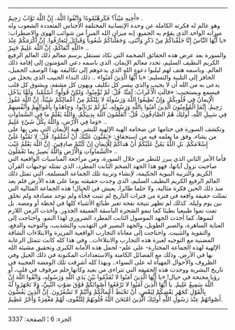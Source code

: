 ------------------------------------------------------------------------

أَخِيهِ مَيْتاً؟ فَكَرِهْتُمُوهُ! وَاتَّقُوا اللَّهَ، إِنَّ اللَّهَ تَوَّابٌ رَحِيمٌ» .  
وهو عالم له فكرته الكاملة عن وحدة الإنسانية المختلفة الأجناس المتعددة
الشعوب وله ميزانه الواحد الذي يقوّم به الجميع. إنه ميزان الله المبرأ من
شوائب الهوى والاضطراب: «يا أَيُّهَا النَّاسُ إِنَّا خَلَقْناكُمْ مِنْ ذَكَرٍ وَأُنْثى، وَجَعَلْناكُمْ
شُعُوباً وَقَبائِلَ لِتَعارَفُوا. إِنَّ أَكْرَمَكُمْ عِنْدَ اللَّهِ أَتْقاكُمْ، إِنَّ اللَّهَ عَلِيمٌ خَبِيرٌ»
..  
والسورة بعد عرض هذه الحقائق الضخمة التي تكاد تستقل برسم معالم ذلك العالم
الرفيع الكريم النظيف السليم، تحدد معالم الإيمان، الذي باسمه دعي المؤمنون
إلى إقامة ذلك العالم. وباسمه هتف لهم ليلبوا دعوة الله الذي يدعوهم إلى
تكاليفه بهذا الوصف الجميل، الحافز إلى التلبية والتسليم: «يا أَيُّهَا الَّذِينَ
آمَنُوا» .. ذلك النداء الحبيب الذي يخجل من يدعى به من الله أن لا يجيب
والذي ييسر كل تكليف ويهون كل مشقة، ويشوق كل قلب فيسمع ويستجيب: «قالَتِ
الْأَعْرابُ: آمَنَّا. قُلْ: لَمْ تُؤْمِنُوا، وَلكِنْ قُولُوا: أَسْلَمْنا. وَلَمَّا يَدْخُلِ الْإِيمانُ فِي
قُلُوبِكُمْ. وَإِنْ تُطِيعُوا اللَّهَ وَرَسُولَهُ لا يَلِتْكُمْ مِنْ أَعْمالِكُمْ شَيْئاً، إِنَّ اللَّهَ غَفُورٌ
رَحِيمٌ. إِنَّمَا الْمُؤْمِنُونَ الَّذِينَ آمَنُوا بِاللَّهِ وَرَسُولِهِ، ثُمَّ لَمْ يَرْتابُوا، وَجاهَدُوا
بِأَمْوالِهِمْ وَأَنْفُسِهِمْ فِي سَبِيلِ اللَّهِ، أُولئِكَ هُمُ الصَّادِقُونَ. قُلْ: أَتُعَلِّمُونَ اللَّهَ
بِدِينِكُمْ، وَاللَّهُ يَعْلَمُ ما فِي السَّماواتِ وَما فِي الْأَرْضِ، وَاللَّهُ بِكُلِّ شَيْءٍ عَلِيمٌ» ..  
وتكشف السورة في ختامها عن ضخامة الهبة الإلهية للبشر. هبة الإيمان التي
يمن بها على من يشاء، وفق ما يعلمه فيه من استحقاق: «يَمُنُّونَ عَلَيْكَ أَنْ أَسْلَمُوا.
قُلْ: لا تَمُنُّوا عَلَيَّ إِسْلامَكُمْ. بَلِ اللَّهُ يَمُنُّ عَلَيْكُمْ أَنْ هَداكُمْ لِلْإِيمانِ إِنْ كُنْتُمْ
صادِقِينَ. إِنَّ اللَّهَ يَعْلَمُ غَيْبَ السَّماواتِ وَالْأَرْضِ وَاللَّهُ بَصِيرٌ بِما تَعْمَلُونَ» ..  
فأما الأمر الثاني الذي يبرز للنظر من خلال السورة، ومن مراجعة المناسبات
الواقعية التي صاحبت نزول آياتها، فهو هذا الجهد الضخم الثابت المطرد، الذي
تمثله توجيهات القرآن الكريم والتربية النبوية الحكيمة، لإنشاء وتربية تلك
الجماعة المسلمة، التي تمثل ذلك العالم الرفيع الكريم النظيف السليم، الذي
وجدت حقيقته يوما على هذه الأرض فلم يعد منذ ذلك الحين فكرة مثالية، ولا
حلما طائرا، يعيش في الخيال! هذه الجماعة المثالية التي تمثلت حقيقة واقعة
في فترة من فترات التاريخ لم تنبت فجأة ولم توجد مصادفة ولم تخلق بين يوم
وليلة. كذلك لم تظهر نتيجة نفحة تغير طبائع الأشياء كلها في لحظة أو ومضة.
بل نمت نموا طبيعيا بطيئا كما تنمو الشجرة الباسقة العميقة الجذور. وأخذت
الزمن اللازم لنموها، كما أخذت الجهد الموصول الثابت المطرد الضروري لهذا
النمو. واحتاجت إلى العناية الساهرة، والصبر الطويل، والجهد البصير في
التهذيب والتشذيب، والتوجيه والدفع، والتقوية والتثبيت. واحتاجت إلى معاناة
التجارب الواقعية المريرة والابتلاءات الشاقة المضنية مع التوجيه لعبرة هذه
التجارب والابتلاءات.. وفي هذا كله كانت تتمثل الرعاية الإلهية لهذه
الجماعة المختارة- على علم- لحمل هذه الأمانة الكبرى وتحقيق مشيئة الله بها
في الأرض. وذلك مع الفضائل الكامنة والاستعدادات المكنونة في ذلك الجيل وفي
الظروف والأحوال المهيأة له على السواء.. وبهذا كله أشرقت تلك الومضة
العجيبة في تاريخ البشرية ووجدت هذه الحقيقة التي تتراءى من بعيد وكأنها
حلم مرفوف في قلب، أو رؤيا مجنحة في خيال! «يا أَيُّهَا الَّذِينَ آمَنُوا لا تُقَدِّمُوا
بَيْنَ يَدَيِ اللَّهِ وَرَسُولِهِ، وَاتَّقُوا اللَّهَ إِنَّ اللَّهَ سَمِيعٌ عَلِيمٌ. يا أَيُّهَا الَّذِينَ آمَنُوا
لا تَرْفَعُوا أَصْواتَكُمْ فَوْقَ صَوْتِ النَّبِيِّ، وَلا تَجْهَرُوا لَهُ بِالْقَوْلِ كَجَهْرِ بَعْضِكُمْ لِبَعْضٍ،
أَنْ تَحْبَطَ أَعْمالُكُمْ وَأَنْتُمْ لا تَشْعُرُونَ. إِنَّ الَّذِينَ يَغُضُّونَ أَصْواتَهُمْ عِنْدَ رَسُولِ اللَّهِ
أُولئِكَ الَّذِينَ امْتَحَنَ اللَّهُ قُلُوبَهُمْ لِلتَّقْوى، لَهُمْ مَغْفِرَةٌ وَأَجْرٌ عَظِيمٌ.

------------------------------------------------------------------------

الجزء: 6 ¦ الصفحة: 3337

